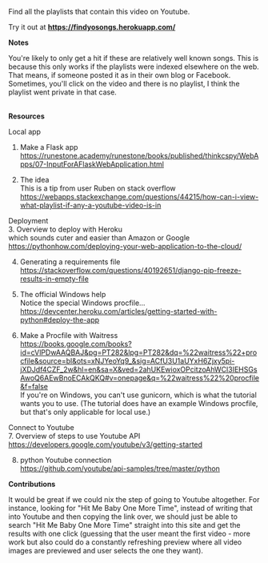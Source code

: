 Find all the playlists that contain this video on Youtube. <br>

Try it out at <b> https://findyosongs.herokuapp.com/ </b> <br>

<b>
Notes
</b>

<br>

You're likely to only get a hit if these are relatively well known songs. 
This is because this only works if the playlists were indexed elsewhere on the web.
That means, if someone posted it as in their own blog or Facebook.
Sometimes, you'll click on the video and there is no playlist, I think the playlist went private in that case.

<br>

<b>
Resources
</b>

<br>

Local app <br>
1. Make a Flask app <br>
https://runestone.academy/runestone/books/published/thinkcspy/WebApps/07-InputForAFlaskWebApplication.html <br>

2. The idea <br>
This is a tip from user Ruben on stack overflow <br>
https://webapps.stackexchange.com/questions/44215/how-can-i-view-what-playlist-if-any-a-youtube-video-is-in <br>

Deployment <br>
3. Overview to deploy with Heroku <br>
which sounds cuter and easier than Amazon or Google <br>
https://pythonhow.com/deploying-your-web-application-to-the-cloud/ <br>

4. Generating a requirements file <br>
https://stackoverflow.com/questions/40192651/django-pip-freeze-results-in-empty-file <br>

5. The official Windows help <br>
Notice the special Windows procfile... <br>
https://devcenter.heroku.com/articles/getting-started-with-python#deploy-the-app <br>

6. Make a Procfile with Waitress <br>
https://books.google.com/books?id=cVlPDwAAQBAJ&pg=PT282&lpg=PT282&dq=%22waitress%22+procfile&source=bl&ots=xNJYeoYq9_&sig=ACfU3U1aUYxH6Zjxy5pi-jXDJdf4CZF_2w&hl=en&sa=X&ved=2ahUKEwioxOPcitzoAhWCl3IEHSGsAwoQ6AEwBnoECAkQKQ#v=onepage&q=%22waitress%22%20procfile&f=false
<br> If you're on Windows, you can't use gunicorn, which is what the tutorial
wants you to use. (The tutorial does have an example Windows procfile, but
that's only applicable for local use.) <br>

Connect to Youtube <br>
7. Overview of steps to use Youtube API <br>
https://developers.google.com/youtube/v3/getting-started <br>

8. python Youtube connection <br>
https://github.com/youtube/api-samples/tree/master/python <br>

<b>Contributions</b> <br>

It would be great if we could nix the step of going to Youtube altogether.
For instance, looking for "Hit Me Baby One More Time", instead of
writing that into Youtube and then copying the link over, we should
just be able to search "Hit Me Baby One More Time" straight into this
site and get the results with one click (guessing that the user meant
the first video - more work but also could do a constantly refreshing
preview where all video images are previewed and user selects the one
they want).